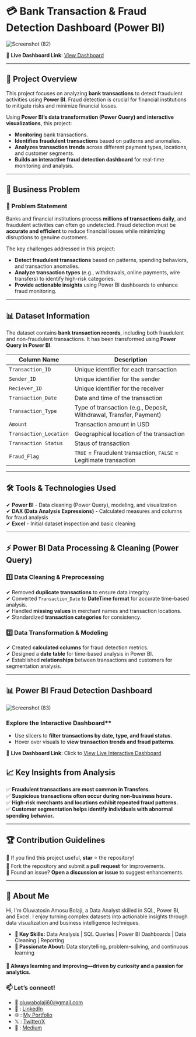 # 💳 Bank Transaction & Fraud Detection Dashboard (Power BI)
![Screenshot (82)](https://github.com/user-attachments/assets/513de2bb-10d2-48b6-951f-c45778643d79)

📌 **Live Dashboard Link**: [View Dashboard](https://app.powerbi.com/reportEmbed?reportId=YOUR_REPORT_ID)  

---

## 📌 Project Overview
This project focuses on analyzing **bank transactions** to detect fraudulent activities using **Power BI**. Fraud detection is crucial for financial institutions to mitigate risks and minimize financial losses. 

Using **Power BI’s data transformation (Power Query) and interactive visualizations**, this project:
- **Monitoring** bank transactions.
- **Identifies fraudulent transactions** based on patterns and anomalies.
- **Analyzes transaction trends** across different payment types, locations, and customer segments.
- **Builds an interactive fraud detection dashboard** for real-time monitoring and analysis.

---

## 🎯 Business Problem
### **🔎 Problem Statement**
Banks and financial institutions process **millions of transactions daily**, and fraudulent activities can often go undetected. Fraud detection must be **accurate and efficient** to reduce financial losses while minimizing disruptions to genuine customers.

The key challenges addressed in this project:
- **Detect fraudulent transactions** based on patterns, spending behaviors, and transaction anomalies.
- **Analyze transaction types** (e.g., withdrawals, online payments, wire transfers) to identify high-risk categories.
- **Provide actionable insights** using Power BI dashboards to enhance fraud monitoring.

---

## 📊 Dataset Information
The dataset contains **bank transaction records**, including both fraudulent and non-fraudulent transactions. It has been transformed using **Power Query in Power BI**.

| Column Name         | Description |
|---------------------|-------------|
| `Transaction_ID`   | Unique identifier for each transaction |
| `Sender_ID`      | Unique identifier for the sender |
| `Reciever_ID`      | Unique identifier for the receiver |
| `Transaction_Date` | Date and time of the transaction |
| `Transaction_Type` | Type of transaction (e.g., Deposit, Withdrawal, Transfer, Payment) |
| `Amount`          | Transaction amount in USD |
| `Transaction_Location` | Geographical location of the transaction |
| `Transaction Status` | Staus of transaction |
| `Fraud_Flag`     | `TRUE` = Fraudulent transaction, `FALSE` = Legitimate transaction |

---

## 🛠️ Tools & Technologies Used
✔ **Power BI** - Data cleaning (Power Query), modeling, and visualization  
✔ **DAX (Data Analysis Expressions)** - Calculated measures and columns for fraud analysis  
✔ **Excel** - Initial dataset inspection and basic cleaning  

---

## ⚡ Power BI Data Processing & Cleaning (Power Query)
### **1️⃣ Data Cleaning & Preprocessing**
✔ Removed **duplicate transactions** to ensure data integrity.  
✔ Converted `Transaction_Date` to **DateTime format** for accurate time-based analysis.  
✔ Handled **missing values** in merchant names and transaction locations.  
✔ Standardized **transaction categories** for consistency.  

### **2️⃣ Data Transformation & Modeling**
✔ Created **calculated columns** for fraud detection metrics.  
✔ Designed a **date table** for time-based analysis in Power BI.  
✔ Established **relationships** between transactions and customers for segmentation analysis.  

---

## 📊 Power BI Fraud Detection Dashboard

![Screenshot (83)](https://github.com/user-attachments/assets/e5cf58d0-af92-40d2-b75d-16201bc72378)

 ### Explore the Interactive Dashboard**
- Use slicers to **filter transactions by date, type, and fraud status**.
- Hover over visuals to **view transaction trends and fraud patterns**.

📌 **Live Dashboard Link**: Click to [View Live Interactive Dashboard](https://app.powerbi.com/reportEmbed?reportId=YOUR_REPORT_ID)  


## 📈 Key Insights from Analysis
✅ **Fraudulent transactions are most common in Transfers.**  
✅ **Suspicious transactions often occur during non-business hours.**  
✅ **High-risk merchants and locations exhibit repeated fraud patterns.**  
✅ **Customer segmentation helps identify individuals with abnormal spending behavior.**  

---

## 🏆 Contribution Guidelines
🔹 If you find this project useful, **star** ⭐ the repository!  
🔹 Fork the repository and submit a **pull request** for improvements.  
🔹 Found an issue? **Open a discussion or issue** to suggest enhancements.  

---

## 📌 About Me
Hi, I'm Oluwatosin Amosu Bolaji, a Data Analyst skilled in SQL, Power BI, and Excel. I enjoy turning complex datasets into actionable insights through data visualization and business intelligence techniques.

- **🔹 Key Skills:** Data Analysis | SQL Queries | Power BI Dashboards | Data Cleaning | Reporting
- **🔹 Passionate About:** Data storytelling, problem-solving, and continuous learning

#### 🚀 **Always learning and improving—driven by curiosity and a passion for analytics.**  

### 📫 **Let’s connect!**  
- 📩 oluwabolaji60@gmail.com
- 🔗 : [LinkedIn](https://www.linkedin.com/in/oluwatosin-amosu-722b88141)
- 🌐 : [My Portfolio](https://www.datascienceportfol.io/oluwabolaji60) 
- 𝕏 : [Twitter/X](https://x.com/thee_oluwatosin?s=21&t=EqoeQVdQd038wlSUzAtQzw)
- 🔗 : [Medium](https://medium.com/@oluwabolaji60)
